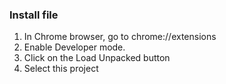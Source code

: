 ### Install file
1. In Chrome browser, go to chrome://extensions
2. Enable Developer mode.
3. Click on the Load Unpacked button
4. Select this project
